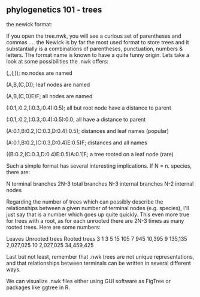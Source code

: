 ## phylogenetics 101 - trees

the newick format:

If you open the tree.nwk, you will see a curious set of parentheses and commas .... the Newick is by far the most used format to store trees and it substantially is a combinations of parentheses, punctuation, numbers & letters. The format name is known to have a quite funny origin. Lets take a look at some possibilities the .nwk offers:

(,,(,));                         	      no nodes are named

(A,B,(C,D));                     	      leaf nodes are named

(A,B,(C,D)E)F;                     	      all nodes are named

(:0.1,:0.2,(:0.3,:0.4):0.5);    	      all but root node have a distance to parent

(:0.1,:0.2,(:0.3,:0.4):0.5):0.0;     	  all have a distance to parent

(A:0.1,B:0.2,(C:0.3,D:0.4):0.5);    	  distances and leaf names (popular)

(A:0.1,B:0.2,(C:0.3,D:0.4)E:0.5)F; 	      distances and all names

((B:0.2,(C:0.3,D:0.4)E:0.5)A:0.1)F; 	  a tree rooted on a leaf node (rare)

Such a simple format has several interesting implications. If N = n. species, there are:

N terminal branches
2N-3 total branches
N-3 internal branches
N-2 internal nodes

Regarding the number of trees which can possibly describe the relationships between a given number of terminal nodes (e.g. species), I'll just say that is a number which goes up quite quickly. This even more true for trees with a root, as for each unrooted there are 2N-3 times as many rooted trees. Here are some numbers:

Leaves	Unrooted trees	Rooted trees
3	1	3
5	15	105
7	945	10,395
9	135,135	2,027,025
10	2,027,025	34,459,425


Last but not least, remember that .nwk trees are not unique representations, and that relationships between terminals can be written in several different ways.

We can visualize .nwk files either using GUI software as FigTree or packages like ggtree in R.